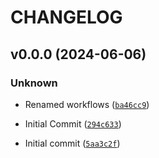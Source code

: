 # CHANGELOG



## v0.0.0 (2024-06-06)

### Unknown

* Renamed workflows ([`ba46cc9`](https://github.com/wwmwabini/heimdall/commit/ba46cc9b073d74875e404768f849817d638f7412))

* Initial Commit ([`294c633`](https://github.com/wwmwabini/heimdall/commit/294c633c8a842692566da7e4e9e8a3d507ab4788))

* Initial commit ([`5aa3c2f`](https://github.com/wwmwabini/heimdall/commit/5aa3c2f7fed1ea04e7fa05d44f1b87d0e37fcd9c))
